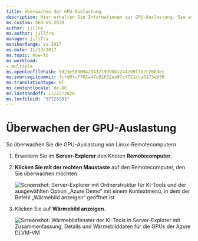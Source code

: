 ```yaml
---
title: Überwachen der GPU-Auslastung
description: Hier erhalten Sie Informationen zur GPU-Auslastung. Sie erhalten insbesondere Informationen dazu, wie Sie die GPU-Auslastung auf Linux-Remotecomputern überwachen.
ms.custom: SEO-VS-2020
author: jillre
ms.author: jillfra
manager: jillfra
monikerRange: vs-2017
ms.date: 11/13/2017
ms.topic: how-to
ms.workload:
- multiple
ms.openlocfilehash: 9d23e5890942943219990b1244c99f7b2c208dec
ms.sourcegitcommit: fcfd0fc7702a47c81832ea97cf721cca5173e930
ms.translationtype: HT
ms.contentlocale: de-DE
ms.lasthandoff: 12/22/2020
ms.locfileid: "97726331"
---
```

# <a name="monitoring-gpu-utilization"></a>Überwachen der GPU-Auslastung

So überwachen Sie die GPU-Auslastung von Linux-Remotecomputern

1. Erweitern Sie im **Server-Explorer** den Knoten **Remotecomputer**.
2. **Klicken Sie mit der rechten Maustaste** auf den Remotecomputer, den Sie überwachen möchten.

    ![Screenshot: Server-Explorer mit Ordnerstruktur für KI-Tools und der ausgewählten Option „Azure Demo“ mit einem Kontextmenü, in dem der Befehl „Wärmebild anzeigen“ geöffnet ist](media/monitor-gpu/gpu-heatmap-0.png)

3. Klicken Sie auf **Wärmebild anzeigen**.

    ![Screenshot: Wärmebildfenster der KI-Tools in Server-Explorer mit Zusammenfassung, Details und Wärmebilddaten für die GPUs der Azure DLVM-VM](media/monitor-gpu/heatmap.png)
